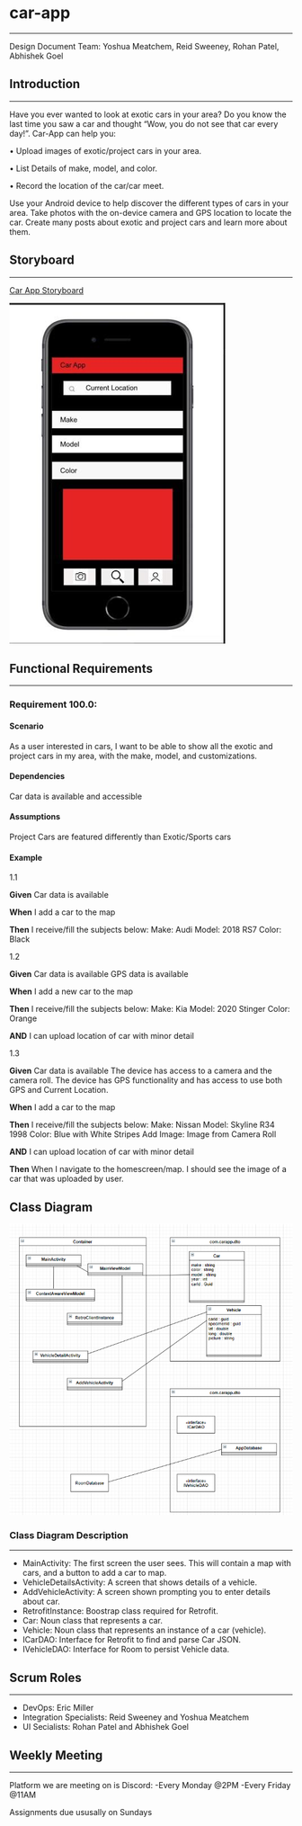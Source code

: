 # car-app
---
Design Document 
Team: Yoshua Meatchem, Reid Sweeney, Rohan Patel, Abhishek Goel

## Introduction
---
Have you ever wanted to look at exotic cars in your area? Do you know the last time you saw a car and thought “Wow, you do not see that car every day!”. Car-App can help you:  

•    Upload images of exotic/project cars in your area.  

•    List Details of make, model, and color.  

•    Record the location of the car/car meet.     

Use your Android device to help discover the different types of cars in your area. Take photos with the on-device camera and GPS location to locate the car. Create many posts about exotic and project cars and learn more about them.

## Storyboard
---

[Car App Storyboard](https://projects.invisionapp.com/freehand/document/fHbLFga4v)  


![MyCarAppFirstScreen](CarAppFirstImage.JPG)

## Functional Requirements
---

### Requirement 100.0: 
#### Scenario
As a user interested in cars, I want to be able to show all the exotic and project cars in my area, with the make, model, and customizations.

#### Dependencies
Car data is available and accessible

#### Assumptions
Project Cars are featured differently than Exotic/Sports cars

#### Example 

1.1

**Given** Car data is available

**When** I add a car to the map

**Then** I receive/fill the subjects below:
	Make: Audi
	Model: 2018 RS7
	Color: Black
  
1.2

**Given** Car data is available 
	        GPS data is available 
          
**When** I add a new car to the map

**Then** I receive/fill the subjects below:
	Make: Kia
	Model: 2020 Stinger
	Color: Orange
  
**AND** I can upload location of car with minor detail

1.3

**Given** Car data is available 
	        The device has access to a camera and the camera roll. 
	        The device has GPS functionality and has access to use both GPS and Current Location. 

**When** I add a car to the map

**Then** I receive/fill the subjects below:
	Make: Nissan
	Model: Skyline R34 1998
	Color: Blue with White Stripes
	Add Image: Image from Camera Roll

**AND** I can upload location of car with minor detail

**Then** When I navigate to the homescreen/map. I should see the image of a car that was uploaded by user. 

## Class Diagram
![ClassDiagram](images/ClassDiagram.png)

### Class Diagram Description
---
- MainActivity:  The first screen the user sees.  This will contain a map with cars, and a button to add a car to map.
- VehicleDetailsActivity:  A screen that shows details of a vehicle.
- AddVehicleActivity: A screen shown prompting you to enter details about car.
- RetrofitInstance: Boostrap class required for Retrofit.
- Car: Noun class that represents a car.
- Vehicle: Noun class that represents an instance of a car (vehicle).
- ICarDAO: Interface for Retrofit to find and parse Car JSON.
- IVehicleDAO: Interface for Room to persist Vehicle data.


## Scrum Roles
---
- DevOps: Eric Miller
- Integration Specialists: Reid Sweeney and Yoshua Meatchem 
- UI Secialists: Rohan Patel and Abhishek Goel

## Weekly Meeting 
---
Platform we are meeting on is Discord:
-Every Monday @2PM
-Every Friday @11AM

Assignments due ususally on Sundays
